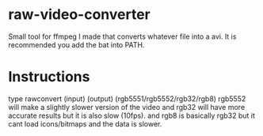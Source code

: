 # raw-video-converter
 Small tool for ffmpeg I made that converts whatever file into a avi.
 It is recommended you add the bat into PATH.
 
 # Instructions
 type rawconvert (input) (output) (rgb5551/rgb5552/rgb32/rgb8)
rgb5552 will make a slightly slower version of the video and rgb32 will have more accurate results but it is also slow (10fps).
and rgb8 is basically rgb32 but it cant load icons/bitmaps and the data is slower.
